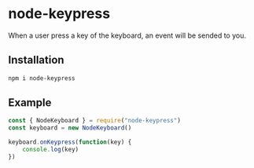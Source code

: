# node-keypress

When a user press a key of the keyboard, an event will be sended to you.

## Installation
```bash
npm i node-keypress
```

## Example
```js
const { NodeKeyboard } = require("node-keypress")
const keyboard = new NodeKeyboard()

keyboard.onKeypress(function(key) {
    console.log(key)
})
```